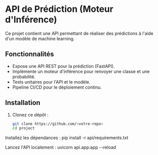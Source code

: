 # API de Prédiction (Moteur d'Inférence)

Ce projet contient une API permettant de réaliser des prédictions à l'aide d'un modèle de machine learning.

## Fonctionnalités
- Expose une API REST pour la prédiction (FastAPI).
- Implémente un moteur d'inférence pour renvoyer une classe et une probabilité.
- Tests unitaires pour l'API et le modèle.
- Pipeline CI/CD pour le déploiement continu.

## Installation
1. Clonez ce dépôt :
   ```bash
   git clone https://github.com/<votre-repo>
   cd project

Installez les dépendances :
pip install -r api/requirements.txt

Lancez l'API localement :
uvicorn api.app:app --reload

